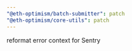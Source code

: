 ```yaml
---
"@eth-optimism/batch-submitter": patch
"@eth-optimism/core-utils": patch
---
```


reformat error context for Sentry
